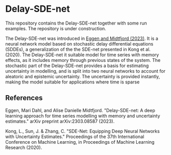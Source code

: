# Delay-SDE-net

This repository contains the Delay-SDE-net together with some run examples. The repository is under construction.

The Delay-SDE-net was introduced in [Eggen and Midtfjord (2023)](https://arxiv.org/pdf/2303.08587.pdf). It is a neural network model based on stochastic delay differential equations (SDDEs), a generalization of the the SDE-net presented in Kong et al. (2020). The Delay-SDE-net it suitable model for time series with memory effects, as it includes memory through previous states of the system. The stochastic part of the Delay-SDE-net provides a basis for estimating uncertainty in modelling, and is split into two neural networks to account for aleatoric and epistemic uncertainty. The uncertainty is provided instantly, making the model suitable
for applications where time is sparse

## References

Eggen, Mari Dahl, and Alise Danielle Midtfjord. "Delay-SDE-net: A deep learning approach for time series modelling with memory and uncertainty estimates." arXiv preprint arXiv:2303.08587 (2023).

Kong, L., Sun, J. & Zhang, C. "SDE-Net: Equipping Deep Neural Networks with Uncertainty Estimates." Proceedings of the 37th International Conference on Machine Learning, in Proceedings of Machine Learning Research (2020). 
